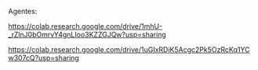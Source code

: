 Agentes:


https://colab.research.google.com/drive/1mhU-_rZlnJ0bOmrvY4gnLIoo3KZZGJQw?usp=sharing


https://colab.research.google.com/drive/1uGIxRDjK5Acgc2Pk5OzRcKq1YCw307cQ?usp=sharing

